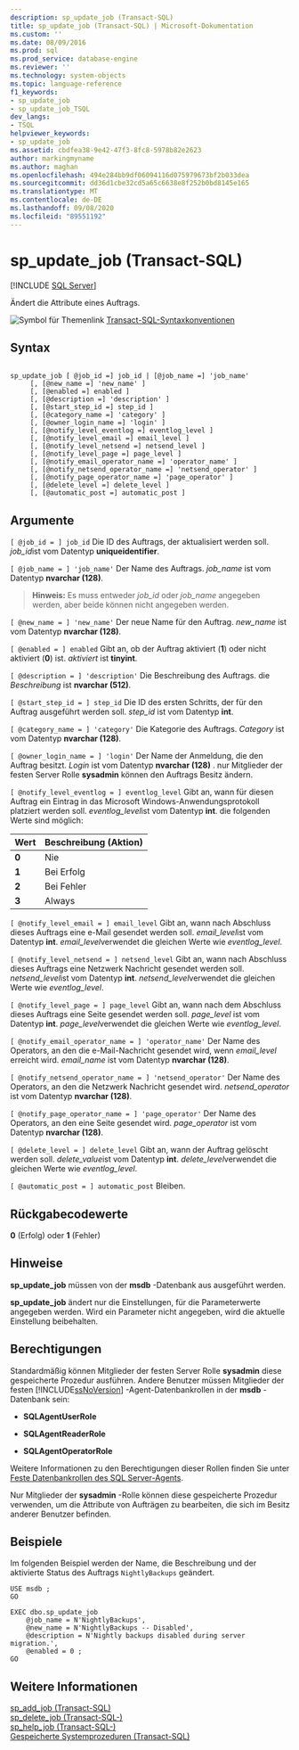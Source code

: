 ```yaml
---
description: sp_update_job (Transact-SQL)
title: sp_update_job (Transact-SQL) | Microsoft-Dokumentation
ms.custom: ''
ms.date: 08/09/2016
ms.prod: sql
ms.prod_service: database-engine
ms.reviewer: ''
ms.technology: system-objects
ms.topic: language-reference
f1_keywords:
- sp_update_job
- sp_update_job_TSQL
dev_langs:
- TSQL
helpviewer_keywords:
- sp_update_job
ms.assetid: cbdfea38-9e42-47f3-8fc8-5978b82e2623
author: markingmyname
ms.author: maghan
ms.openlocfilehash: 494e284bb9df06094116d075979673bf2b033dea
ms.sourcegitcommit: dd36d1cbe32cd5a65c6638e8f252b0bd8145e165
ms.translationtype: MT
ms.contentlocale: de-DE
ms.lasthandoff: 09/08/2020
ms.locfileid: "89551192"
---
```

# <a name="sp_update_job-transact-sql"></a>sp_update_job (Transact-SQL)
[!INCLUDE [SQL Server](../../includes/applies-to-version/sqlserver.md)]

  Ändert die Attribute eines Auftrags.  
  

  
 ![Symbol für Themenlink](../../database-engine/configure-windows/media/topic-link.gif "Symbol für Themenlink") [Transact-SQL-Syntaxkonventionen](../../t-sql/language-elements/transact-sql-syntax-conventions-transact-sql.md)  
  
## <a name="syntax"></a>Syntax  
  
```  
  
sp_update_job [ @job_id =] job_id | [@job_name =] 'job_name'  
     [, [@new_name =] 'new_name' ]   
     [, [@enabled =] enabled ]  
     [, [@description =] 'description' ]   
     [, [@start_step_id =] step_id ]  
     [, [@category_name =] 'category' ]   
     [, [@owner_login_name =] 'login' ]  
     [, [@notify_level_eventlog =] eventlog_level ]  
     [, [@notify_level_email =] email_level ]  
     [, [@notify_level_netsend =] netsend_level ]  
     [, [@notify_level_page =] page_level ]  
     [, [@notify_email_operator_name =] 'operator_name' ]  
     [, [@notify_netsend_operator_name =] 'netsend_operator' ]  
     [, [@notify_page_operator_name =] 'page_operator' ]  
     [, [@delete_level =] delete_level ]   
     [, [@automatic_post =] automatic_post ]  
```  
  
## <a name="arguments"></a>Argumente  
`[ @job_id = ] job_id` Die ID des Auftrags, der aktualisiert werden soll. *job_id*ist vom Datentyp **uniqueidentifier**.  
  
`[ @job_name = ] 'job_name'` Der Name des Auftrags. *job_name* ist vom Datentyp **nvarchar (128)**.  
  
> **Hinweis:** Es muss entweder *job_id* oder *job_name* angegeben werden, aber beide können nicht angegeben werden.  
  
`[ @new_name = ] 'new_name'` Der neue Name für den Auftrag. *new_name* ist vom Datentyp **nvarchar (128)**.  
  
`[ @enabled = ] enabled` Gibt an, ob der Auftrag aktiviert (**1**) oder nicht aktiviert (**0**) ist. *aktiviert* ist **tinyint**.  
  
`[ @description = ] 'description'` Die Beschreibung des Auftrags. die *Beschreibung* ist **nvarchar (512)**.  
  
`[ @start_step_id = ] step_id` Die ID des ersten Schritts, der für den Auftrag ausgeführt werden soll. *step_id* ist vom Datentyp **int**.  
  
`[ @category_name = ] 'category'` Die Kategorie des Auftrags. *Category* ist vom Datentyp **nvarchar (128)**.  
  
`[ @owner_login_name = ] 'login'` Der Name der Anmeldung, die den Auftrag besitzt. *Login* ist vom Datentyp **nvarchar (128)** . nur Mitglieder der festen Server Rolle **sysadmin** können den Auftrags Besitz ändern.  
  
`[ @notify_level_eventlog = ] eventlog_level` Gibt an, wann für diesen Auftrag ein Eintrag in das Microsoft Windows-Anwendungsprotokoll platziert werden soll. *eventlog_level*ist vom Datentyp **int**. die folgenden Werte sind möglich:  
  
|Wert|Beschreibung (Aktion)|  
|-----------|----------------------------|  
|**0**|Nie|  
|**1**|Bei Erfolg|  
|**2**|Bei Fehler|  
|**3**|Always|  
  
`[ @notify_level_email = ] email_level` Gibt an, wann nach Abschluss dieses Auftrags eine e-Mail gesendet werden soll. *email_level*ist vom Datentyp **int**. *email_level*verwendet die gleichen Werte wie *eventlog_level*.  
  
`[ @notify_level_netsend = ] netsend_level` Gibt an, wann nach Abschluss dieses Auftrags eine Netzwerk Nachricht gesendet werden soll. *netsend_level*ist vom Datentyp **int**. *netsend_level*verwendet die gleichen Werte wie *eventlog_level*.  
  
`[ @notify_level_page = ] page_level` Gibt an, wann nach dem Abschluss dieses Auftrags eine Seite gesendet werden soll. *page_level* ist vom Datentyp **int**. *page_level*verwendet die gleichen Werte wie *eventlog_level*.  
  
`[ @notify_email_operator_name = ] 'operator_name'` Der Name des Operators, an den die e-Mail-Nachricht gesendet wird, wenn *email_level* erreicht wird. *email_name* ist vom Datentyp **nvarchar (128)**.  
  
`[ @notify_netsend_operator_name = ] 'netsend_operator'` Der Name des Operators, an den die Netzwerk Nachricht gesendet wird. *netsend_operator* ist vom Datentyp **nvarchar (128)**.  
  
`[ @notify_page_operator_name = ] 'page_operator'` Der Name des Operators, an den eine Seite gesendet wird. *page_operator* ist vom Datentyp **nvarchar (128)**.  
  
`[ @delete_level = ] delete_level` Gibt an, wann der Auftrag gelöscht werden soll. *delete_value*ist vom Datentyp **int**. *delete_level*verwendet die gleichen Werte wie *eventlog_level*.  
  
`[ @automatic_post = ] automatic_post` Bleiben.  
  
## <a name="return-code-values"></a>Rückgabecodewerte  
 **0** (Erfolg) oder **1** (Fehler)  
  
## <a name="remarks"></a>Hinweise  
 **sp_update_job** müssen von der **msdb** -Datenbank aus ausgeführt werden.  
  
 **sp_update_job** ändert nur die Einstellungen, für die Parameterwerte angegeben werden. Wird ein Parameter nicht angegeben, wird die aktuelle Einstellung beibehalten.  
  
## <a name="permissions"></a>Berechtigungen  
 Standardmäßig können Mitglieder der festen Server Rolle **sysadmin** diese gespeicherte Prozedur ausführen. Andere Benutzer müssen Mitglieder der festen [!INCLUDE[ssNoVersion](../../includes/ssnoversion-md.md)] -Agent-Datenbankrollen in der **msdb** -Datenbank sein:  
  
-   **SQLAgentUserRole**  
  
-   **SQLAgentReaderRole**  
  
-   **SQLAgentOperatorRole**  
  
 Weitere Informationen zu den Berechtigungen dieser Rollen finden Sie unter [Feste Datenbankrollen des SQL Server-Agents](../../ssms/agent/sql-server-agent-fixed-database-roles.md).  
  
 Nur Mitglieder der **sysadmin** -Rolle können diese gespeicherte Prozedur verwenden, um die Attribute von Aufträgen zu bearbeiten, die sich im Besitz anderer Benutzer befinden.  
  
## <a name="examples"></a>Beispiele  
 Im folgenden Beispiel werden der Name, die Beschreibung und der aktivierte Status des Auftrags `NightlyBackups` geändert.  
  
```  
USE msdb ;  
GO  
  
EXEC dbo.sp_update_job  
    @job_name = N'NightlyBackups',  
    @new_name = N'NightlyBackups -- Disabled',  
    @description = N'Nightly backups disabled during server migration.',  
    @enabled = 0 ;  
GO  
```  
  
## <a name="see-also"></a>Weitere Informationen  
 [sp_add_job &#40;Transact-SQL&#41;](../../relational-databases/system-stored-procedures/sp-add-job-transact-sql.md)   
 [sp_delete_job &#40;Transact-SQL-&#41;](../../relational-databases/system-stored-procedures/sp-delete-job-transact-sql.md)   
 [sp_help_job &#40;Transact-SQL-&#41;](../../relational-databases/system-stored-procedures/sp-help-job-transact-sql.md)   
 [Gespeicherte Systemprozeduren &#40;Transact-SQL&#41;](../../relational-databases/system-stored-procedures/system-stored-procedures-transact-sql.md)  
  
  
